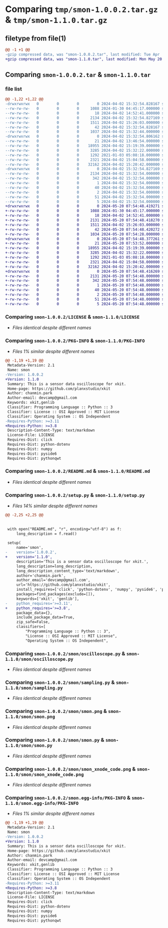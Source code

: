 # Comparing `tmp/smon-1.0.0.2.tar.gz` & `tmp/smon-1.1.0.tar.gz`

## filetype from file(1)

```diff
@@ -1 +1 @@
-gzip compressed data, was "smon-1.0.0.2.tar", last modified: Tue Apr  2 15:32:54 2024, max compression
+gzip compressed data, was "smon-1.1.0.tar", last modified: Mon May 20 07:54:48 2024, max compression
```

## Comparing `smon-1.0.0.2.tar` & `smon-1.1.0.tar`

### file list

```diff
@@ -1,22 +1,22 @@
-drwxrwxrwx   0        0        0        0 2024-04-02 15:32:54.828167 smon-1.0.0.2/
--rw-rw-rw-   0        0        0     1088 2024-01-30 04:45:17.000000 smon-1.0.0.2/LICENSE
--rw-rw-rw-   0        0        0       18 2024-04-02 14:52:41.000000 smon-1.0.0.2/MANIFEST.in
--rw-rw-rw-   0        0        0     2134 2024-04-02 15:32:54.827169 smon-1.0.0.2/PKG-INFO
--rw-rw-rw-   0        0        0     1511 2024-04-02 15:26:03.000000 smon-1.0.0.2/README.md
--rw-rw-rw-   0        0        0       42 2024-04-02 15:32:54.828167 smon-1.0.0.2/setup.cfg
--rw-rw-rw-   0        0        0     1037 2024-04-02 15:32:44.000000 smon-1.0.0.2/setup.py
-drwxrwxrwx   0        0        0        0 2024-04-02 15:32:54.806162 smon-1.0.0.2/smon/
--rw-rw-rw-   0        0        0       21 2024-04-02 13:46:54.000000 smon-1.0.0.2/smon/__init__.py
--rw-rw-rw-   0        0        0    18955 2024-04-02 15:19:39.000000 smon-1.0.0.2/smon/oscilloscope.py
--rw-rw-rw-   0        0        0     3285 2024-04-02 15:32:22.000000 smon-1.0.0.2/smon/sampling.py
--rw-rw-rw-   0        0        0     1292 2021-01-03 05:08:18.000000 smon-1.0.0.2/smon/smon.png
--rw-rw-rw-   0        0        0     2321 2024-04-02 15:04:58.000000 smon-1.0.0.2/smon/smon.py
--rw-rw-rw-   0        0        0    32162 2024-04-02 15:20:42.000000 smon-1.0.0.2/smon/smon_xnode_code.png
-drwxrwxrwx   0        0        0        0 2024-04-02 15:32:54.827169 smon-1.0.0.2/smon.egg-info/
--rw-rw-rw-   0        0        0     2134 2024-04-02 15:32:54.000000 smon-1.0.0.2/smon.egg-info/PKG-INFO
--rw-rw-rw-   0        0        0      342 2024-04-02 15:32:54.000000 smon-1.0.0.2/smon.egg-info/SOURCES.txt
--rw-rw-rw-   0        0        0        1 2024-04-02 15:32:54.000000 smon-1.0.0.2/smon.egg-info/dependency_links.txt
--rw-rw-rw-   0        0        0       40 2024-04-02 15:32:54.000000 smon-1.0.0.2/smon.egg-info/entry_points.txt
--rw-rw-rw-   0        0        0        2 2024-04-02 15:32:54.000000 smon-1.0.0.2/smon.egg-info/not-zip-safe
--rw-rw-rw-   0        0        0       51 2024-04-02 15:32:54.000000 smon-1.0.0.2/smon.egg-info/requires.txt
--rw-rw-rw-   0        0        0        5 2024-04-02 15:32:54.000000 smon-1.0.0.2/smon.egg-info/top_level.txt
+drwxrwxrwx   0        0        0        0 2024-05-20 07:54:48.419271 smon-1.1.0/
+-rw-rw-rw-   0        0        0     1088 2024-01-30 04:45:17.000000 smon-1.1.0/LICENSE
+-rw-rw-rw-   0        0        0       18 2024-04-02 14:52:41.000000 smon-1.1.0/MANIFEST.in
+-rw-rw-rw-   0        0        0     2131 2024-05-20 07:54:48.418270 smon-1.1.0/PKG-INFO
+-rw-rw-rw-   0        0        0     1511 2024-04-02 15:26:03.000000 smon-1.1.0/README.md
+-rw-rw-rw-   0        0        0       42 2024-05-20 07:54:48.420272 smon-1.1.0/setup.cfg
+-rw-rw-rw-   0        0        0     1034 2024-05-20 07:54:28.000000 smon-1.1.0/setup.py
+drwxrwxrwx   0        0        0        0 2024-05-20 07:54:48.377261 smon-1.1.0/smon/
+-rw-rw-rw-   0        0        0       21 2024-05-20 07:53:52.000000 smon-1.1.0/smon/__init__.py
+-rw-rw-rw-   0        0        0    18955 2024-04-02 15:19:39.000000 smon-1.1.0/smon/oscilloscope.py
+-rw-rw-rw-   0        0        0     3285 2024-04-02 15:32:22.000000 smon-1.1.0/smon/sampling.py
+-rw-rw-rw-   0        0        0     1292 2021-01-03 05:08:18.000000 smon-1.1.0/smon/smon.png
+-rw-rw-rw-   0        0        0     2321 2024-04-02 15:04:58.000000 smon-1.1.0/smon/smon.py
+-rw-rw-rw-   0        0        0    32162 2024-04-02 15:20:42.000000 smon-1.1.0/smon/smon_xnode_code.png
+drwxrwxrwx   0        0        0        0 2024-05-20 07:54:48.416269 smon-1.1.0/smon.egg-info/
+-rw-rw-rw-   0        0        0     2131 2024-05-20 07:54:48.000000 smon-1.1.0/smon.egg-info/PKG-INFO
+-rw-rw-rw-   0        0        0      342 2024-05-20 07:54:48.000000 smon-1.1.0/smon.egg-info/SOURCES.txt
+-rw-rw-rw-   0        0        0        1 2024-05-20 07:54:48.000000 smon-1.1.0/smon.egg-info/dependency_links.txt
+-rw-rw-rw-   0        0        0       40 2024-05-20 07:54:48.000000 smon-1.1.0/smon.egg-info/entry_points.txt
+-rw-rw-rw-   0        0        0        2 2024-05-20 07:54:48.000000 smon-1.1.0/smon.egg-info/not-zip-safe
+-rw-rw-rw-   0        0        0       51 2024-05-20 07:54:48.000000 smon-1.1.0/smon.egg-info/requires.txt
+-rw-rw-rw-   0        0        0        5 2024-05-20 07:54:48.000000 smon-1.1.0/smon.egg-info/top_level.txt
```

### Comparing `smon-1.0.0.2/LICENSE` & `smon-1.1.0/LICENSE`

 * *Files identical despite different names*

### Comparing `smon-1.0.0.2/PKG-INFO` & `smon-1.1.0/PKG-INFO`

 * *Files 1% similar despite different names*

```diff
@@ -1,19 +1,19 @@
 Metadata-Version: 2.1
 Name: smon
-Version: 1.0.0.2
+Version: 1.1.0
 Summary: This is a sensor data oscilloscope for xkit.
 Home-page: https://github.com/planxstudio/xkit
 Author: chanmin.park
 Author-email: devcamp@gmail.com
 Keywords: xkit,genlib
 Classifier: Programming Language :: Python :: 3
 Classifier: License :: OSI Approved :: MIT License
 Classifier: Operating System :: OS Independent
-Requires-Python: >=3.11
+Requires-Python: >=3.8
 Description-Content-Type: text/markdown
 License-File: LICENSE
 Requires-Dist: click
 Requires-Dist: python-dotenv
 Requires-Dist: numpy
 Requires-Dist: pyside6
 Requires-Dist: pythonqwt
```

### Comparing `smon-1.0.0.2/README.md` & `smon-1.1.0/README.md`

 * *Files identical despite different names*

### Comparing `smon-1.0.0.2/setup.py` & `smon-1.1.0/setup.py`

 * *Files 14% similar despite different names*

```diff
@@ -2,25 +2,25 @@
 
 
 with open("README.md", "r", encoding="utf-8") as f:
     long_description = f.read()
     
 setup(
     name='smon',
-    version='1.0.0.2',
+    version='1.1.0',
     description='This is a sensor data oscilloscope for xkit.',
     long_description=long_description,
     long_description_content_type='text/markdown',
     author='chanmin.park',
     author_email='devcamp@gmail.com',
     url='https://github.com/planxstudio/xkit',
     install_requires=['click', 'python-dotenv', 'numpy', 'pyside6', 'pythonqwt', 'genlib'],
     packages=find_packages(exclude=[]),
     keywords=['xkit', 'genlib'],
-    python_requires='>=3.11',
+    python_requires='>=3.8',
     package_data={},
     include_package_data=True,    
     zip_safe=False,
     classifiers=[
         "Programming Language :: Python :: 3",
         "License :: OSI Approved :: MIT License",
         "Operating System :: OS Independent",
```

### Comparing `smon-1.0.0.2/smon/oscilloscope.py` & `smon-1.1.0/smon/oscilloscope.py`

 * *Files identical despite different names*

### Comparing `smon-1.0.0.2/smon/sampling.py` & `smon-1.1.0/smon/sampling.py`

 * *Files identical despite different names*

### Comparing `smon-1.0.0.2/smon/smon.png` & `smon-1.1.0/smon/smon.png`

 * *Files identical despite different names*

### Comparing `smon-1.0.0.2/smon/smon.py` & `smon-1.1.0/smon/smon.py`

 * *Files identical despite different names*

### Comparing `smon-1.0.0.2/smon/smon_xnode_code.png` & `smon-1.1.0/smon/smon_xnode_code.png`

 * *Files identical despite different names*

### Comparing `smon-1.0.0.2/smon.egg-info/PKG-INFO` & `smon-1.1.0/smon.egg-info/PKG-INFO`

 * *Files 1% similar despite different names*

```diff
@@ -1,19 +1,19 @@
 Metadata-Version: 2.1
 Name: smon
-Version: 1.0.0.2
+Version: 1.1.0
 Summary: This is a sensor data oscilloscope for xkit.
 Home-page: https://github.com/planxstudio/xkit
 Author: chanmin.park
 Author-email: devcamp@gmail.com
 Keywords: xkit,genlib
 Classifier: Programming Language :: Python :: 3
 Classifier: License :: OSI Approved :: MIT License
 Classifier: Operating System :: OS Independent
-Requires-Python: >=3.11
+Requires-Python: >=3.8
 Description-Content-Type: text/markdown
 License-File: LICENSE
 Requires-Dist: click
 Requires-Dist: python-dotenv
 Requires-Dist: numpy
 Requires-Dist: pyside6
 Requires-Dist: pythonqwt
```

